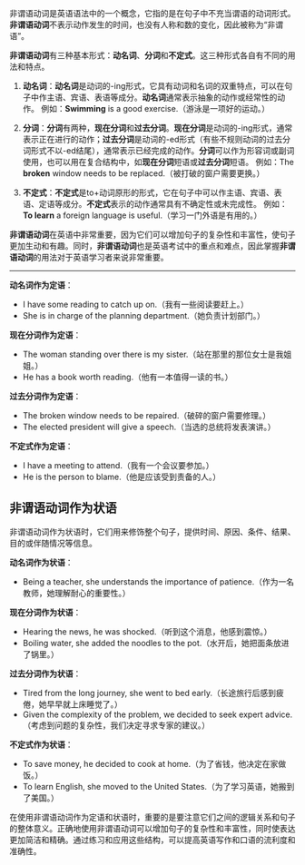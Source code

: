 非谓语动词是英语语法中的一个概念，它指的是在句子中不充当谓语的动词形式。**非谓语动词**不表示动作发生的时间，也没有人称和数的变化，因此被称为“非谓语”。

**非谓语动词**有三种基本形式：**动名词**、**分词**和**不定式**。这三种形式各自有不同的用法和特点。

1. **动名词**：**动名词**是动词的-ing形式，它具有动词和名词的双重特点，可以在句子中作主语、宾语、表语等成分。**动名词**通常表示抽象的动作或经常性的动作。
   例如：**Swimming** is a good exercise.（游泳是一项好的运动。）

2. **分词**：**分词**有两种，**现在分词**和**过去分词**。**现在分词**是动词的-ing形式，通常表示正在进行的动作；**过去分词**是动词的-ed形式（有些不规则动词的过去分词形式不以-ed结尾），通常表示已经完成的动作。**分词**可以作为形容词或副词使用，也可以用在复合结构中，如**现在分词**短语或**过去分词**短语。
   例如：The **broken** window needs to be replaced.（被打破的窗户需要更换。）

3. **不定式**：**不定式**是to+动词原形的形式，它在句子中可以作主语、宾语、表语、定语等成分。**不定式**表示的动作通常具有不确定性或未完成性。
   例如：**To learn** a foreign language is useful.（学习一门外语是有用的。）

**非谓语动词**在英语中非常重要，因为它们可以增加句子的复杂性和丰富性，使句子更加生动和有趣。同时，**非谓语动词**也是英语考试中的重点和难点，因此掌握**非谓语动词**的用法对于英语学习者来说非常重要。

***

**动名词作为定语**：
- I have some reading to catch up on.（我有一些阅读要赶上。）
- She is in charge of the planning department.（她负责计划部门。）

**现在分词作为定语**：
- The woman standing over there is my sister.（站在那里的那位女士是我姐姐。）
- He has a book worth reading.（他有一本值得一读的书。）

**过去分词作为定语**：
- The broken window needs to be repaired.（破碎的窗户需要修理。）
- The elected president will give a speech.（当选的总统将发表演讲。）

**不定式作为定语**：
- I have a meeting to attend.（我有一个会议要参加。）
- He is the person to blame.（他是应该受到责备的人。）

## 非谓语动词作为状语
非谓语动词作为状语时，它们用来修饰整个句子，提供时间、原因、条件、结果、目的或伴随情况等信息。

**动名词作为状语**：
- Being a teacher, she understands the importance of patience.（作为一名教师，她理解耐心的重要性。）

**现在分词作为状语**：
- Hearing the news, he was shocked.（听到这个消息，他感到震惊。）
- Boiling water, she added the noodles to the pot.（水开后，她把面条放进了锅里。）

**过去分词作为状语**：
- Tired from the long journey, she went to bed early.（长途旅行后感到疲倦，她早早就上床睡觉了。）
- Given the complexity of the problem, we decided to seek expert advice.（考虑到问题的复杂性，我们决定寻求专家的建议。）

**不定式作为状语**：
- To save money, he decided to cook at home.（为了省钱，他决定在家做饭。）
- To learn English, she moved to the United States.（为了学习英语，她搬到了美国。）

在使用非谓语动词作为定语和状语时，重要的是要注意它们之间的逻辑关系和句子的整体意义。正确地使用非谓语动词可以增加句子的复杂性和丰富性，同时使表达更加简洁和精确。通过练习和应用这些结构，可以提高英语写作和口语的流利度和准确性。